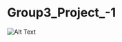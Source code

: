 # Group3_Project_-1

![Alt Text](https://github.com/peatk/Group3_Project_-1/blob/main/graphs/CvNMed.jpg)
